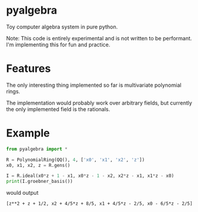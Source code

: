 # pyalgebra

Toy computer algebra system in pure python.

Note: This code is entirely experimental and is not written to be performant.
I'm implementing this for fun and practice.

# Features

The only interesting thing implemented so far is multivariate polynomial rings.

The implementation would probably work over arbitrary fields, but currently
the only implemented field is the rationals.

# Example

```python
from pyalgebra import *

R = PolynomialRing(QQ(), 4, ['x0', 'x1', 'x2', 'z'])
x0, x1, x2, z = R.gens()

I = R.ideal(x0*z + 1 - x1, x0*z - 1 - x2, x2*z - x1, x1*z - x0)
print(I.groebner_basis())
```
would output
```
[z**2 + z + 1/2, x2 + 4/5*z + 8/5, x1 + 4/5*z - 2/5, x0 - 6/5*z - 2/5]
```
